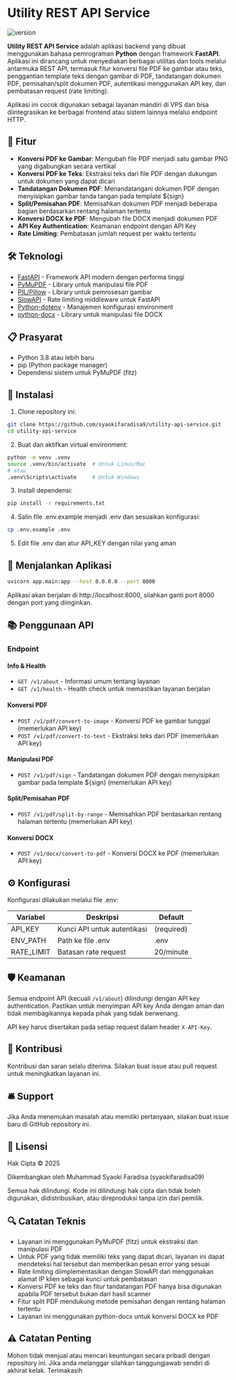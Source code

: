 # Utility REST API Service

![version](https://img.shields.io/badge/version-1.3.0-blue)

**Utility REST API Service** adalah aplikasi backend yang dibuat menggunakan bahasa pemrograman **Python** dengan framework **FastAPI**. Aplikasi ini dirancang untuk menyediakan berbagai utilitas dan tools melalui antarmuka REST API, termasuk fitur konversi file PDF ke gambar atau teks, penggantian template teks dengan gambar di PDF, tandatangan dokumen PDF, pemisahan/split dokumen PDF, autentikasi menggunakan API key, dan pembatasan request (rate limiting).

Aplikasi ini cocok digunakan sebagai layanan mandiri di VPS dan bisa diintegrasikan ke berbagai frontend atau sistem lainnya melalui endpoint HTTP.

## 🚀 Fitur

- **Konversi PDF ke Gambar**: Mengubah file PDF menjadi satu gambar PNG yang digabungkan secara vertikal
- **Konversi PDF ke Teks**: Ekstraksi teks dari file PDF dengan dukungan untuk dokumen yang dapat dicari
- **Tandatangan Dokumen PDF**: Menandatangani dokumen PDF dengan menyisipkan gambar tanda tangan pada template ${sign}
- **Split/Pemisahan PDF**: Memisahkan dokumen PDF menjadi beberapa bagian berdasarkan rentang halaman tertentu
- **Konversi DOCX ke PDF**: Mengubah file DOCX menjadi dokumen PDF
- **API Key Authentication**: Keamanan endpoint dengan API Key
- **Rate Limiting**: Pembatasan jumlah request per waktu tertentu

## 🛠️ Teknologi

- [FastAPI](https://fastapi.tiangolo.com/) - Framework API modern dengan performa tinggi
- [PyMuPDF](https://pymupdf.readthedocs.io/) - Library untuk manipulasi file PDF
- [PIL/Pillow](https://pillow.readthedocs.io/) - Library untuk pemrosesan gambar
- [SlowAPI](https://github.com/laurentS/slowapi) - Rate limiting middleware untuk FastAPI
- [Python-dotenv](https://github.com/theskumar/python-dotenv) - Manajemen konfigurasi environment
- [python-docx](https://python-docx.readthedocs.io/en/latest/) - Library untuk manipulasi file DOCX

## 📋 Prasyarat

- Python 3.8 atau lebih baru
- pip (Python package manager)
- Dependensi sistem untuk PyMuPDF (fitz)

## 🔧 Instalasi

1. Clone repository ini:

```bash
git clone https://github.com/syaokifaradisa9/utility-api-service.git
cd utility-api-service
```

2. Buat dan aktifkan virtual environment:

```bash
python -m venv .venv
source .venv/bin/activate  # Untuk Linux/Mac
# atau
.venv\Scripts\activate     # Untuk Windows
```

3. Install dependensi:

```bash
pip install -r requirements.txt
```

4. Salin file .env.example menjadi .env dan sesuaikan konfigurasi:

```bash
cp .env.example .env
```

5. Edit file .env dan atur API_KEY dengan nilai yang aman

## 🚀 Menjalankan Aplikasi

```bash
uvicorn app.main:app --host 0.0.0.0 --port 8000
```

Aplikasi akan berjalan di http://localhost:8000, silahkan ganti port 8000 dengan port yang diinginkan.

## 📚 Penggunaan API

### Endpoint

#### Info & Health

- `GET /v1/about` - Informasi umum tentang layanan
- `GET /v1/health` - Health check untuk memastikan layanan berjalan

#### Konversi PDF

- `POST /v1/pdf/convert-to-image` - Konversi PDF ke gambar tunggal (memerlukan API key)
- `POST /v1/pdf/convert-to-text` - Ekstraksi teks dari PDF (memerlukan API key)

#### Manipulasi PDF

- `POST /v1/pdf/sign` - Tandatangan dokumen PDF dengan menyisipkan gambar pada template ${sign} (memerlukan API key)

#### Split/Pemisahan PDF

- `POST /v1/pdf/split-by-range` - Memisahkan PDF berdasarkan rentang halaman tertentu (memerlukan API key)

#### Konversi DOCX

- `POST /v1/docx/convert-to-pdf` - Konversi DOCX ke PDF (memerlukan API key)

## ⚙️ Konfigurasi

Konfigurasi dilakukan melalui file .env:

| Variabel   | Deskripsi                   | Default    |
| ---------- | --------------------------- | ---------- |
| API_KEY    | Kunci API untuk autentikasi | (required) |
| ENV_PATH   | Path ke file .env           | .env       |
| RATE_LIMIT | Batasan rate request        | 20/minute  |

## 🛡️ Keamanan

Semua endpoint API (kecuali `/v1/about`) dilindungi dengan API key authentication. Pastikan untuk menyimpan API key Anda dengan aman dan tidak membagikannya kepada pihak yang tidak berwenang.

API key harus disertakan pada setiap request dalam header `X-API-Key`.

## 📝 Kontribusi

Kontribusi dan saran selalu diterima. Silakan buat issue atau pull request untuk meningkatkan layanan ini.

## 🛎️ Support

Jika Anda menemukan masalah atau memiliki pertanyaan, silakan buat issue baru di GitHub repository ini.

## 📄 Lisensi

Hak Cipta © 2025

Dikembangkan oleh Muhammad Syaoki Faradisa (syaokifaradisa09)

Semua hak dilindungi. Kode ini dilindungi hak cipta dan tidak boleh digunakan, didistribusikan, atau direproduksi tanpa izin dari pemilik.

## 🔍 Catatan Teknis

- Layanan ini menggunakan PyMuPDF (fitz) untuk ekstraksi dan manipulasi PDF
- Untuk PDF yang tidak memiliki teks yang dapat dicari, layanan ini dapat mendeteksi hal tersebut dan memberikan pesan error yang sesuai
- Rate limiting diimplementasikan dengan SlowAPI dan menggunakan alamat IP klien sebagai kunci untuk pembatasan
- Konversi PDF ke teks dan fitur tandatangan PDF hanya bisa digunakan apabila PDF tersebut bukan dari hasil scanner
- Fitur split PDF mendukung metode pemisahan dengan rentang halaman tertentu
- Layanan ini menggunakan python-docx untuk konversi DOCX ke PDF

## ⚠️ Catatan Penting

Mohon tidak menjual atau mencari keuntungan secara pribadi dengan repository ini. Jika anda melanggar silahkan tanggungjawab sendiri di akhirat kelak. Terimakasih
